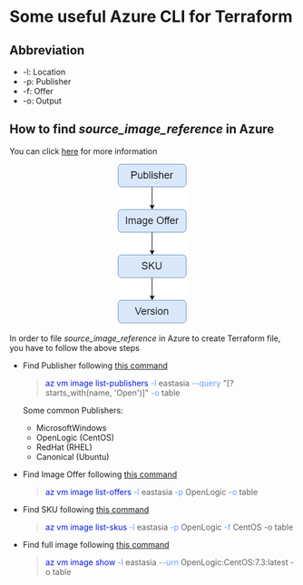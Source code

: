 <style>
blue1 {
  color: #051AE1
}
</style>

<style>
blue2 {
  color: #6699FF
}
</style>

# Some useful Azure CLI for Terraform
## Abbreviation
- -l: Location
- -p: Publisher
- -f: Offer
- -o: Output

## How to find *source_image_reference* in Azure
You can click [here](https://learn.microsoft.com/en-us/azure/virtual-machines/windows/cli-ps-findimage) for more information
<p align="center">
  <img src="Azure Image Flow.png" alt="Image Description">
</p>

In order to file *source_image_reference* in Azure to create Terraform file, you have to follow the above steps
- Find Publisher following [this command](https://learn.microsoft.com/en-us/cli/azure/vm/image?view=azure-cli-latest#az-vm-image-list-publishers)
  > <blue1>az vm image list-publishers </blue1> <blue2>-l</blue2> eastasia <blue2>--query</blue2> "[?starts_with(name, 'Open')]" <blue2>-o</blue2> table
  
  Some common Publishers:
  - MicrosoftWindows
  - OpenLogic (CentOS)
  - RedHat (RHEL)
  - Canonical (Ubuntu)

- Find Image Offer following [this command](https://learn.microsoft.com/en-us/cli/azure/vm/image?view=azure-cli-latest#az-vm-image-list-offers)
  > <blue1>az vm image list-offers</blue1> <blue2>-l</blue2> eastasia <blue2>-p</blue2> OpenLogic <blue2>-o</blue2> table

- Find SKU following [this command](https://learn.microsoft.com/en-us/cli/azure/vm/image?view=azure-cli-latest#az-vm-image-list-skus)
  > <blue1>az vm image list-skus</blue1> <blue2>-l</blue2> eastasia <blue2>-p</blue2> OpenLogic <blue2>-f </blue2>CentOS -o table

- Find full image following [this command](https://learn.microsoft.com/en-us/cli/azure/vm/image?view=azure-cli-latest#az-vm-image-show)
  > <blue1>az vm image show</blue1> <blue2>-l</blue2> eastasia <blue2>--urn</blue2> OpenLogic:CentOS:7.3:latest -o table